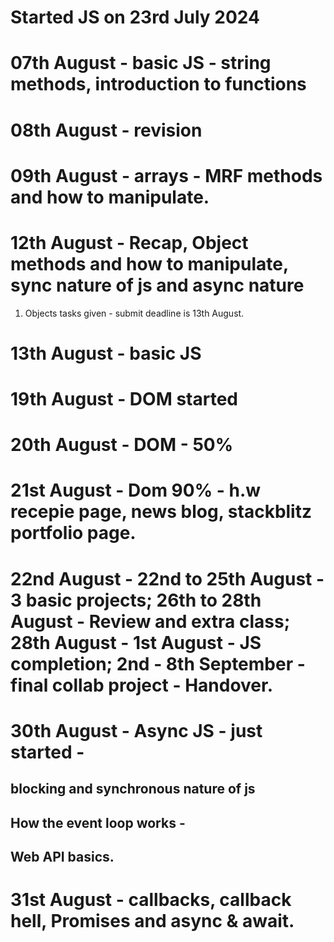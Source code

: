 # Started JS on 23rd July 2024

# 07th August - basic JS - string methods, introduction to functions

# 08th August - revision

# 09th August -  arrays - MRF methods and how to manipulate.

# 12th August - Recap, Object methods and how to manipulate, sync nature of js and async nature

1) Objects tasks given - submit deadline is 13th August. 

# 13th August - basic JS

# 19th August - DOM started

# 20th August - DOM - 50%

# 21st August - Dom 90% - h.w recepie page, news blog, stackblitz portfolio page.

# 22nd August - 22nd to 25th August - 3 basic projects; 26th to 28th August - Review and extra class; 28th August - 1st August - JS completion; 2nd - 8th September - final collab project - Handover.

# 30th August - Async JS - just started -
## blocking and synchronous nature of js
## How the event loop works - 
## Web API basics.

# 31st August - callbacks, callback hell, Promises and async & await.


